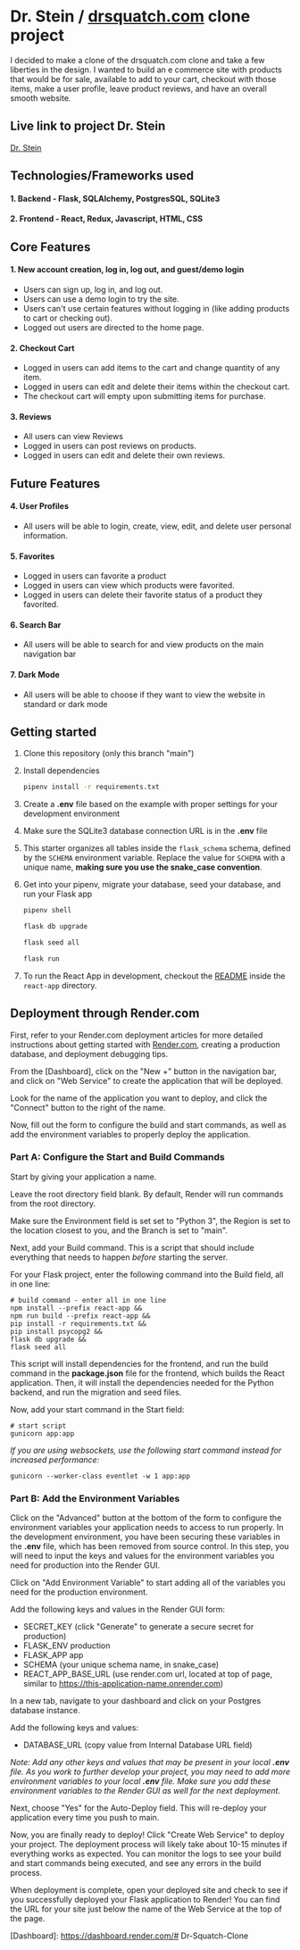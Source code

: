 # Dr. Stein / [drsquatch.com](https://www.drsquatch.com/) clone project

I decided to make a clone of the drsquatch.com clone and take a few liberties in the design.  I wanted to build an e commerce site with products that would be for sale, available to add to your cart, checkout with those items, make a user profile, leave product reviews, and have an overall smooth website.

## Live link to project Dr. Stein
[Dr. Stein](https://capstone-squatch-clone.onrender.com)


## Technologies/Frameworks used
#### 1. Backend - Flask, SQLAlchemy, PostgresSQL, SQLite3
#### 2. Frontend - React, Redux, Javascript, HTML, CSS


## Core Features
#### 1. New account creation, log in, log out, and guest/demo login

   * Users can sign up, log in, and log out.
   * Users can use a demo login to try the site.
   * Users can't use certain features without logging in (like adding products to cart or checking out).
   * Logged out users are directed to the home page.

#### 2. Checkout Cart

   * Logged in users can add items to the cart and change quantity of any item.
   * Logged in users can edit and delete their items within the checkout cart.
   * The checkout cart will empty upon submitting items for  purchase.

#### 3. Reviews

   * All users can view Reviews
   * Logged in users can post reviews on products.
   * Logged in users can edit and delete their own reviews.

## Future Features

 #### 4. User Profiles

   * All users will be able to login, create, view, edit, and delete user personal information.

 #### 5. Favorites

   * Logged in users can favorite a product
   * Logged in users can view which products were favorited.
   * Logged in users can delete their favorite status of a product they favorited.

 #### 6. Search Bar

   * All users will be able to search for and view products on the main navigation bar

 #### 7. Dark Mode

   * All users will be able to choose if they want to view the website in standard or dark mode


## Getting started
1. Clone this repository (only this branch "main")

2. Install dependencies

      ```bash
      pipenv install -r requirements.txt
      ```

3. Create a **.env** file based on the example with proper settings for your
   development environment

4. Make sure the SQLite3 database connection URL is in the **.env** file

5. This starter organizes all tables inside the `flask_schema` schema, defined
   by the `SCHEMA` environment variable.  Replace the value for
   `SCHEMA` with a unique name, **making sure you use the snake_case
   convention**.

6. Get into your pipenv, migrate your database, seed your database, and run your Flask app

   ```bash
   pipenv shell
   ```
   ```bash
   flask db upgrade
   ```
   ```bash
   flask seed all
   ```
   ```bash
   flask run
   ```

7. To run the React App in development, checkout the [README](./react-app/README.md) inside the `react-app` directory.


## Deployment through Render.com

First, refer to your Render.com deployment articles for more detailed
instructions about getting started with [Render.com], creating a production
database, and deployment debugging tips.

From the [Dashboard], click on the "New +" button in the navigation bar, and
click on "Web Service" to create the application that will be deployed.

Look for the name of the application you want to deploy, and click the "Connect"
button to the right of the name.

Now, fill out the form to configure the build and start commands, as well as add
the environment variables to properly deploy the application.

### Part A: Configure the Start and Build Commands

Start by giving your application a name.

Leave the root directory field blank. By default, Render will run commands from
the root directory.

Make sure the Environment field is set set to "Python 3", the Region is set to
the location closest to you, and the Branch is set to "main".

Next, add your Build command. This is a script that should include everything
that needs to happen _before_ starting the server.

For your Flask project, enter the following command into the Build field, all in
one line:

```shell
# build command - enter all in one line
npm install --prefix react-app &&
npm run build --prefix react-app &&
pip install -r requirements.txt &&
pip install psycopg2 &&
flask db upgrade &&
flask seed all
```

This script will install dependencies for the frontend, and run the build
command in the __package.json__ file for the frontend, which builds the React
application. Then, it will install the dependencies needed for the Python
backend, and run the migration and seed files.

Now, add your start command in the Start field:

```shell
# start script
gunicorn app:app
```

_If you are using websockets, use the following start command instead for increased performance:_

`gunicorn --worker-class eventlet -w 1 app:app`

### Part B: Add the Environment Variables

Click on the "Advanced" button at the bottom of the form to configure the
environment variables your application needs to access to run properly. In the
development environment, you have been securing these variables in the __.env__
file, which has been removed from source control. In this step, you will need to
input the keys and values for the environment variables you need for production
into the Render GUI.

Click on "Add Environment Variable" to start adding all of the variables you
need for the production environment.

Add the following keys and values in the Render GUI form:

- SECRET_KEY (click "Generate" to generate a secure secret for production)
- FLASK_ENV production
- FLASK_APP app
- SCHEMA (your unique schema name, in snake_case)
- REACT_APP_BASE_URL (use render.com url, located at top of page, similar to
  https://this-application-name.onrender.com)

In a new tab, navigate to your dashboard and click on your Postgres database
instance.

Add the following keys and values:

- DATABASE_URL (copy value from Internal Database URL field)

_Note: Add any other keys and values that may be present in your local __.env__
file. As you work to further develop your project, you may need to add more
environment variables to your local __.env__ file. Make sure you add these
environment variables to the Render GUI as well for the next deployment._

Next, choose "Yes" for the Auto-Deploy field. This will re-deploy your
application every time you push to main.

Now, you are finally ready to deploy! Click "Create Web Service" to deploy your
project. The deployment process will likely take about 10-15 minutes if
everything works as expected. You can monitor the logs to see your build and
start commands being executed, and see any errors in the build process.

When deployment is complete, open your deployed site and check to see if you
successfully deployed your Flask application to Render! You can find the URL for
your site just below the name of the Web Service at the top of the page.

[Render.com]: https://render.com/
[Dashboard]: https://dashboard.render.com/# Dr-Squatch-Clone
